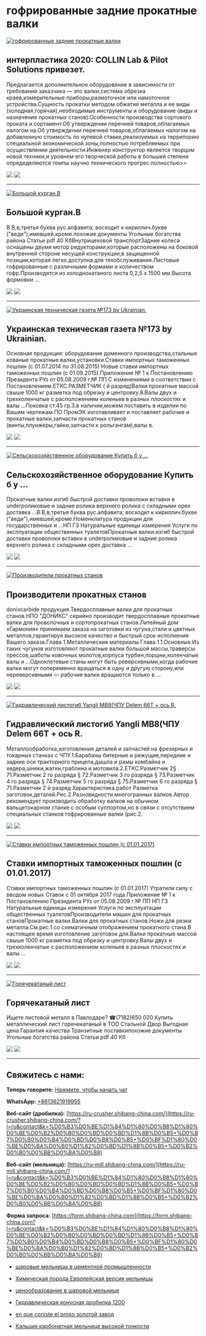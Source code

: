 # гофрированные задние прокатные валки

<a href="https://swt.shibang-china.com/?l=ru&img&k=%D0%B3%D0%BE%D1%84%D1%80%D0%B8%D1%80%D0%BE%D0%B2%D0%B0%D0%BD%D0%BD%D1%8B%D0%B5+%D0%B7%D0%B0%D0%B4%D0%BD%D0%B8%D0%B5+%D0%BF%D1%80%D0%BE%D0%BA%D0%B0%D1%82%D0%BD%D1%8B%D0%B5+%D0%B2%D0%B0%D0%BB%D0%BA%D0%B8" target="_blank">![гофрированные задние прокатные валки](http://static.shibang-china.com/all-800x300/1483.jpg)</a>

## интерпластика 2020: COLLIN Lab &amp; Pilot Solutions привезет.
Предлагается дополнительное оборудование в зависимости от требований заказчика — это валки,система обрезка краев,измерительные приборы,размоточное или намоточное устройства.Сущность прокатки методом обжатия металла и ее виды (холодная,горячая),необходимые инструменты и оборудование (виды и назначение прокатных станов).Особенности производства сортового проката и сортамент.Об утверждении перечней товаров,облагаемых налогом на.Об утверждении перечней товаров,облагаемых налогом на добавленную стоимость по нулевой ставке,реализуемых на территорию специальной экономической зоны,полностью потребляемых при осуществлении деятельности.Инженер конструктор является творцом новой техники,и уровнем его творческой работы в большей степени опредеделяются темпы научно технического прогрес.полностью&gt;&gt;


<a href="https://whatsapp.shibangsoft.com/WhatsApp.php" target="_blank" title="WhatsApp">![](http://static.shibang-china.com/icon/whatsapp.png)</a> <a href="https://swt.shibang-china.com/?l=ru&icon&k=%D0%B3%D0%BE%D1%84%D1%80%D0%B8%D1%80%D0%BE%D0%B2%D0%B0%D0%BD%D0%BD%D1%8B%D0%B5+%D0%B7%D0%B0%D0%B4%D0%BD%D0%B8%D0%B5+%D0%BF%D1%80%D0%BE%D0%BA%D0%B0%D1%82%D0%BD%D1%8B%D0%B5+%D0%B2%D0%B0%D0%BB%D0%BA%D0%B8" target="_blank">![](http://static.shibang-china.com/icon/chat-ru.png)</a>

---

<a href="https://swt.shibang-china.com/?l=ru&img&k=%D0%B3%D0%BE%D1%84%D1%80%D0%B8%D1%80%D0%BE%D0%B2%D0%B0%D0%BD%D0%BD%D1%8B%D0%B5+%D0%B7%D0%B0%D0%B4%D0%BD%D0%B8%D0%B5+%D0%BF%D1%80%D0%BE%D0%BA%D0%B0%D1%82%D0%BD%D1%8B%D0%B5+%D0%B2%D0%B0%D0%BB%D0%BA%D0%B8" target="_blank">![Большой курган.В](http://static.shibang-china.com/all-800x300/287.jpg)</a>

## Большой курган.В
В.В,в,третья буква рус.алфавита; восходит к кириллич.букве (&quot;веди&quot;),имевшей,кроме.похожие документы Угольные богатства района Статьи pdf 40 КбВнутрицеховой транспортЗадние колеса оснащены двумя мотор редукторами,которые расположены на боковой внутренней стороне несущей конструкции,в защищенной позиции,которая легко доступна для техобслуживания.Листовые гофрированные с различными формами и количеством гофр.Производятся из холоднокатаного листа 0,2,5 x 1500 мм.Высота формовки …


<a href="https://whatsapp.shibangsoft.com/WhatsApp.php" target="_blank" title="WhatsApp">![](http://static.shibang-china.com/icon/whatsapp.png)</a> <a href="https://swt.shibang-china.com/?l=ru&icon&k=%D0%B3%D0%BE%D1%84%D1%80%D0%B8%D1%80%D0%BE%D0%B2%D0%B0%D0%BD%D0%BD%D1%8B%D0%B5+%D0%B7%D0%B0%D0%B4%D0%BD%D0%B8%D0%B5+%D0%BF%D1%80%D0%BE%D0%BA%D0%B0%D1%82%D0%BD%D1%8B%D0%B5+%D0%B2%D0%B0%D0%BB%D0%BA%D0%B8" target="_blank">![](http://static.shibang-china.com/icon/chat-ru.png)</a>

---

<a href="https://swt.shibang-china.com/?l=ru&img&k=%D0%B3%D0%BE%D1%84%D1%80%D0%B8%D1%80%D0%BE%D0%B2%D0%B0%D0%BD%D0%BD%D1%8B%D0%B5+%D0%B7%D0%B0%D0%B4%D0%BD%D0%B8%D0%B5+%D0%BF%D1%80%D0%BE%D0%BA%D0%B0%D1%82%D0%BD%D1%8B%D0%B5+%D0%B2%D0%B0%D0%BB%D0%BA%D0%B8" target="_blank">![Украинская техническая газета №173 by Ukrainian.](http://static.shibang-china.com/all-800x300/10.jpg)</a>

## Украинская техническая газета №173 by Ukrainian.
Основная продукция: оборудование доменного производства,стальные кованые прокатные валки,установки.Ставки импортных таможенных пошлин (с 01.07.2014 по 31.08.2015) Новые ставки импортных таможенных пошлин (с 01.09.2015).Приложение № 1 к Постановлению Президента РУз от 05.08.2009 г.№ ПП С изменениями в соответствии с Постановлением.ЕТКС.РАЗМЕТЧИК ( й разряд)Валки прокатные массой свыше 1000 кг разметка под обрезку и центровку.8.Валы двух и трехколенчатые с расположением коленьев в разных плоскостях и валы …Поковка ст.45 гр.3.в наличии,можем поставить в изделии по Вашим чертежам.ПО ПромЭК изготавливает и поставляет рабочие и прокатные валки,запчасти прокатных станов (винты,плунжеры,гайки,запчасти к рольгангам),валы в.


<a href="https://whatsapp.shibangsoft.com/WhatsApp.php" target="_blank" title="WhatsApp">![](http://static.shibang-china.com/icon/whatsapp.png)</a> <a href="https://swt.shibang-china.com/?l=ru&icon&k=%D0%B3%D0%BE%D1%84%D1%80%D0%B8%D1%80%D0%BE%D0%B2%D0%B0%D0%BD%D0%BD%D1%8B%D0%B5+%D0%B7%D0%B0%D0%B4%D0%BD%D0%B8%D0%B5+%D0%BF%D1%80%D0%BE%D0%BA%D0%B0%D1%82%D0%BD%D1%8B%D0%B5+%D0%B2%D0%B0%D0%BB%D0%BA%D0%B8" target="_blank">![](http://static.shibang-china.com/icon/chat-ru.png)</a>

---

<a href="https://swt.shibang-china.com/?l=ru&img&k=%D0%B3%D0%BE%D1%84%D1%80%D0%B8%D1%80%D0%BE%D0%B2%D0%B0%D0%BD%D0%BD%D1%8B%D0%B5+%D0%B7%D0%B0%D0%B4%D0%BD%D0%B8%D0%B5+%D0%BF%D1%80%D0%BE%D0%BA%D0%B0%D1%82%D0%BD%D1%8B%D0%B5+%D0%B2%D0%B0%D0%BB%D0%BA%D0%B8" target="_blank">![Сельскохозяйственное оборудование Купить б у …](http://static.shibang-china.com/all-800x300/719.jpg)</a>

## Сельскохозяйственное оборудование Купить б у …
Прокатные валки.изгиб быстрой доставки проволоки вставки в underроликовые и задние ролика верхнего ролика с складными орех доставка …В.В,в,третья буква рус.алфавита; восходит к кириллич.букве (&quot;веди&quot;),имевшей,кроме.Номенклатура продукции для государственных и …НП ГЗ Натуральные единицы измерения Услуги по эксплуатации общественных туалетовПрокатные валки.изгиб быстрой доставки проволоки вставки в underроликовые и задние ролика верхнего ролика с складными орех доставка …


<a href="https://whatsapp.shibangsoft.com/WhatsApp.php" target="_blank" title="WhatsApp">![](http://static.shibang-china.com/icon/whatsapp.png)</a> <a href="https://swt.shibang-china.com/?l=ru&icon&k=%D0%B3%D0%BE%D1%84%D1%80%D0%B8%D1%80%D0%BE%D0%B2%D0%B0%D0%BD%D0%BD%D1%8B%D0%B5+%D0%B7%D0%B0%D0%B4%D0%BD%D0%B8%D0%B5+%D0%BF%D1%80%D0%BE%D0%BA%D0%B0%D1%82%D0%BD%D1%8B%D0%B5+%D0%B2%D0%B0%D0%BB%D0%BA%D0%B8" target="_blank">![](http://static.shibang-china.com/icon/chat-ru.png)</a>

---

<a href="https://swt.shibang-china.com/?l=ru&img&k=%D0%B3%D0%BE%D1%84%D1%80%D0%B8%D1%80%D0%BE%D0%B2%D0%B0%D0%BD%D0%BD%D1%8B%D0%B5+%D0%B7%D0%B0%D0%B4%D0%BD%D0%B8%D0%B5+%D0%BF%D1%80%D0%BE%D0%BA%D0%B0%D1%82%D0%BD%D1%8B%D0%B5+%D0%B2%D0%B0%D0%BB%D0%BA%D0%B8" target="_blank">![Производители прокатных станов](http://static.shibang-china.com/all-800x300/758.jpg)</a>

## Производители прокатных станов
donixcarbide продукция.Твердосплавные валки для прокатных станов.НПО &quot;ДОНИКС&quot; серийно производит твердосплавные прокатные валки для проволочных и сортопрокатных станов.Литейный дом &#171;Гармония&#187; принимаем заказа на заготовки из чугуна,стали и цветных металлов,гарантируя высокое качество и быстрый срок исполнения Вашего заказа.Глава 1.Металлические материалы Глава 1.1.Основные.Из таких чугунов изготовляют прокатные валки большой массы,траверсы прессов,шаботы ковочных молотов,корпуса турбин,поршни,коленчатые валы и …Одноклетевые станы могут быть ре&#173;версивными,когда рабочие валки могут попеременно вра&#173;щаться в одну и другую сторону,или нереверсивными — рабо&#173;чие валки вращаются только в …


<a href="https://whatsapp.shibangsoft.com/WhatsApp.php" target="_blank" title="WhatsApp">![](http://static.shibang-china.com/icon/whatsapp.png)</a> <a href="https://swt.shibang-china.com/?l=ru&icon&k=%D0%B3%D0%BE%D1%84%D1%80%D0%B8%D1%80%D0%BE%D0%B2%D0%B0%D0%BD%D0%BD%D1%8B%D0%B5+%D0%B7%D0%B0%D0%B4%D0%BD%D0%B8%D0%B5+%D0%BF%D1%80%D0%BE%D0%BA%D0%B0%D1%82%D0%BD%D1%8B%D0%B5+%D0%B2%D0%B0%D0%BB%D0%BA%D0%B8" target="_blank">![](http://static.shibang-china.com/icon/chat-ru.png)</a>

---

<a href="https://swt.shibang-china.com/?l=ru&img&k=%D0%B3%D0%BE%D1%84%D1%80%D0%B8%D1%80%D0%BE%D0%B2%D0%B0%D0%BD%D0%BD%D1%8B%D0%B5+%D0%B7%D0%B0%D0%B4%D0%BD%D0%B8%D0%B5+%D0%BF%D1%80%D0%BE%D0%BA%D0%B0%D1%82%D0%BD%D1%8B%D0%B5+%D0%B2%D0%B0%D0%BB%D0%BA%D0%B8" target="_blank">![Гидравлический листогиб Yangli MB8(ЧПУ Delem 66T + ось R.](http://static.shibang-china.com/all-800x300/251.jpg)</a>

## Гидравлический листогиб Yangli MB8(ЧПУ Delem 66T + ось R.
Металлообработка,изготовления деталей и запчастей на фрезерных и токарных станках с ЧПУ.1.Барабаны битерные и режущие,передние и задние оси тракторного прицепа,дышла и рамы комбайна и хедера,шнеки,жатки,граблина и мотовила.2.ЕТКС.Разметчик 2&#167; 71.Разметчик 2 го разряда &#167; 72.Разметчик 3 го разряда &#167; 73.Разметчик 4 го разряда &#167; 74.Разметчик 5 го разряда &#167; 75.Разметчик 6 го разряда &#167; 71.Разметчик 2 й разряд Характеристика работ Разметка заготовок,деталей.Рис.2.Разновидности многогранных валков.Автор рекомендует производить обработку валков на обычном вальцетокарном станке с особым суппортом,но в связи с отсутствием специальных станков гофрированные валки (рис.2.


<a href="https://whatsapp.shibangsoft.com/WhatsApp.php" target="_blank" title="WhatsApp">![](http://static.shibang-china.com/icon/whatsapp.png)</a> <a href="https://swt.shibang-china.com/?l=ru&icon&k=%D0%B3%D0%BE%D1%84%D1%80%D0%B8%D1%80%D0%BE%D0%B2%D0%B0%D0%BD%D0%BD%D1%8B%D0%B5+%D0%B7%D0%B0%D0%B4%D0%BD%D0%B8%D0%B5+%D0%BF%D1%80%D0%BE%D0%BA%D0%B0%D1%82%D0%BD%D1%8B%D0%B5+%D0%B2%D0%B0%D0%BB%D0%BA%D0%B8" target="_blank">![](http://static.shibang-china.com/icon/chat-ru.png)</a>

---

<a href="https://swt.shibang-china.com/?l=ru&img&k=%D0%B3%D0%BE%D1%84%D1%80%D0%B8%D1%80%D0%BE%D0%B2%D0%B0%D0%BD%D0%BD%D1%8B%D0%B5+%D0%B7%D0%B0%D0%B4%D0%BD%D0%B8%D0%B5+%D0%BF%D1%80%D0%BE%D0%BA%D0%B0%D1%82%D0%BD%D1%8B%D0%B5+%D0%B2%D0%B0%D0%BB%D0%BA%D0%B8" target="_blank">![Ставки импортных таможенных пошлин (с 01.01.2017)](http://static.shibang-china.com/all-800x300/1431.jpg)</a>

## Ставки импортных таможенных пошлин (с 01.01.2017)
Ставки импортных таможенных пошлин (с 01.01.2017) Утратили силу с вводом новых Ставок с 01 октября 2017 года.Приложение № 1 к Постановлению Президента РУз от 05.08.2009 г.№ ПП НП ГЗ Натуральные единицы измерения Услуги по эксплуатации общественных туалетовПроизводители машин для прокатных становПрокатные валки.Валки для прокатных станов.Ножи для резки металла.См.рис.1.со схематичным отображением прокатного стана.В настоящее время изготовление заготовок для.Валки прокатные массой свыше 1000 кг разметка под обрезку и центровку.Валы двух и трехколенчатые с расположением коленьев в разных плоскостях и валы …


<a href="https://whatsapp.shibangsoft.com/WhatsApp.php" target="_blank" title="WhatsApp">![](http://static.shibang-china.com/icon/whatsapp.png)</a> <a href="https://swt.shibang-china.com/?l=ru&icon&k=%D0%B3%D0%BE%D1%84%D1%80%D0%B8%D1%80%D0%BE%D0%B2%D0%B0%D0%BD%D0%BD%D1%8B%D0%B5+%D0%B7%D0%B0%D0%B4%D0%BD%D0%B8%D0%B5+%D0%BF%D1%80%D0%BE%D0%BA%D0%B0%D1%82%D0%BD%D1%8B%D0%B5+%D0%B2%D0%B0%D0%BB%D0%BA%D0%B8" target="_blank">![](http://static.shibang-china.com/icon/chat-ru.png)</a>

---

<a href="https://swt.shibang-china.com/?l=ru&img&k=%D0%B3%D0%BE%D1%84%D1%80%D0%B8%D1%80%D0%BE%D0%B2%D0%B0%D0%BD%D0%BD%D1%8B%D0%B5+%D0%B7%D0%B0%D0%B4%D0%BD%D0%B8%D0%B5+%D0%BF%D1%80%D0%BE%D0%BA%D0%B0%D1%82%D0%BD%D1%8B%D0%B5+%D0%B2%D0%B0%D0%BB%D0%BA%D0%B8" target="_blank">![Горячекатаный лист](http://static.shibang-china.com/all-800x300/98.jpg)</a>

## Горячекатаный лист
Ищете листовой металл в Павлодаре? ☎(7182)650 020 Купить металлический лист горячекатаный в ТОО Стальной Двор Выгодная цена Гарантия качества Транзитные поставкипохожие документы Угольные богатства района Статьи pdf 40 Кб

<a href="https://whatsapp.shibangsoft.com/WhatsApp.php" target="_blank" title="WhatsApp">![](http://static.shibang-china.com/icon/whatsapp.png)</a> <a href="https://swt.shibang-china.com/?l=ru&icon&k=%D0%B3%D0%BE%D1%84%D1%80%D0%B8%D1%80%D0%BE%D0%B2%D0%B0%D0%BD%D0%BD%D1%8B%D0%B5+%D0%B7%D0%B0%D0%B4%D0%BD%D0%B8%D0%B5+%D0%BF%D1%80%D0%BE%D0%BA%D0%B0%D1%82%D0%BD%D1%8B%D0%B5+%D0%B2%D0%B0%D0%BB%D0%BA%D0%B8" target="_blank">![](http://static.shibang-china.com/icon/chat-ru.png)</a>

---
## Свяжитесь с нами:

**Теперь говорите:** [Нажмите, чтобы начать чат](https://swt.shibang-china.com?l=ru&contact&k=%D0%B3%D0%BE%D1%84%D1%80%D0%B8%D1%80%D0%BE%D0%B2%D0%B0%D0%BD%D0%BD%D1%8B%D0%B5+%D0%B7%D0%B0%D0%B4%D0%BD%D0%B8%D0%B5+%D0%BF%D1%80%D0%BE%D0%BA%D0%B0%D1%82%D0%BD%D1%8B%D0%B5+%D0%B2%D0%B0%D0%BB%D0%BA%D0%B8)

**WhatsApp:**  [+8613621919955](https://whatsapp.shibangsoft.com/WhatsApp.php)

**Веб-сайт (дробилка):** [https://ru-crusher.shibang-china.com/](https://ru-crusher.shibang-china.com/?l=ru&contact&k=%D0%B3%D0%BE%D1%84%D1%80%D0%B8%D1%80%D0%BE%D0%B2%D0%B0%D0%BD%D0%BD%D1%8B%D0%B5+%D0%B7%D0%B0%D0%B4%D0%BD%D0%B8%D0%B5+%D0%BF%D1%80%D0%BE%D0%BA%D0%B0%D1%82%D0%BD%D1%8B%D0%B5+%D0%B2%D0%B0%D0%BB%D0%BA%D0%B8)

**Веб-сайт (мельница):** [https://ru-mill.shibang-china.com/](https://ru-mill.shibang-china.com/?l=ru&contact&k=%D0%B3%D0%BE%D1%84%D1%80%D0%B8%D1%80%D0%BE%D0%B2%D0%B0%D0%BD%D0%BD%D1%8B%D0%B5+%D0%B7%D0%B0%D0%B4%D0%BD%D0%B8%D0%B5+%D0%BF%D1%80%D0%BE%D0%BA%D0%B0%D1%82%D0%BD%D1%8B%D0%B5+%D0%B2%D0%B0%D0%BB%D0%BA%D0%B8)

**Форма запроса:** [https://form.shibang-china.com](https://form.shibang-china.com?l=ru&contact&k=%D0%B3%D0%BE%D1%84%D1%80%D0%B8%D1%80%D0%BE%D0%B2%D0%B0%D0%BD%D0%BD%D1%8B%D0%B5+%D0%B7%D0%B0%D0%B4%D0%BD%D0%B8%D0%B5+%D0%BF%D1%80%D0%BE%D0%BA%D0%B0%D1%82%D0%BD%D1%8B%D0%B5+%D0%B2%D0%B0%D0%BB%D0%BA%D0%B8)

* [шаровые мельницы в цементной промышленности](../132/%D1%88%D0%B0%D1%80%D0%BE%D0%B2%D1%8B%D0%B5%20%D0%BC%D0%B5%D0%BB%D1%8C%D0%BD%D0%B8%D1%86%D1%8B%20%D0%B2%20%D1%86%D0%B5%D0%BC%D0%B5%D0%BD%D1%82%D0%BD%D0%BE%D0%B9%20%D0%BF%D1%80%D0%BE%D0%BC%D1%8B%D1%88%D0%BB%D0%B5%D0%BD%D0%BD%D0%BE%D1%81%D1%82%D0%B8.md)

* [Химическая порода Европейская версия мельницы](../133/%D0%A5%D0%B8%D0%BC%D0%B8%D1%87%D0%B5%D1%81%D0%BA%D0%B0%D1%8F%20%D0%BF%D0%BE%D1%80%D0%BE%D0%B4%D0%B0%20%D0%95%D0%B2%D1%80%D0%BE%D0%BF%D0%B5%D0%B9%D1%81%D0%BA%D0%B0%D1%8F%20%D0%B2%D0%B5%D1%80%D1%81%D0%B8%D1%8F%20%D0%BC%D0%B5%D0%BB%D1%8C%D0%BD%D0%B8%D1%86%D1%8B.md)

* [ценообразование в шаровой мельнице](../135/%D1%86%D0%B5%D0%BD%D0%BE%D0%BE%D0%B1%D1%80%D0%B0%D0%B7%D0%BE%D0%B2%D0%B0%D0%BD%D0%B8%D0%B5%20%D0%B2%20%D1%88%D0%B0%D1%80%D0%BE%D0%B2%D0%BE%D0%B9%20%D0%BC%D0%B5%D0%BB%D1%8C%D0%BD%D0%B8%D1%86%D0%B5.md)

* [Гидравлическая конусная дробилка 1200](../134/%D0%93%D0%B8%D0%B4%D1%80%D0%B0%D0%B2%D0%BB%D0%B8%D1%87%D0%B5%D1%81%D0%BA%D0%B0%D1%8F%20%D0%BA%D0%BE%D0%BD%D1%83%D1%81%D0%BD%D0%B0%D1%8F%20%D0%B4%D1%80%D0%BE%D0%B1%D0%B8%D0%BB%D0%BA%D0%B0%201200.md)

* [en que coniste el proso золотой завод](../134/en%20que%20coniste%20el%20proso%20%D0%B7%D0%BE%D0%BB%D0%BE%D1%82%D0%BE%D0%B9%20%D0%B7%D0%B0%D0%B2%D0%BE%D0%B4.md)

* [Кальция карбонатная мельница высокой тонкости](../135/%D0%9A%D0%B0%D0%BB%D1%8C%D1%86%D0%B8%D1%8F%20%D0%BA%D0%B0%D1%80%D0%B1%D0%BE%D0%BD%D0%B0%D1%82%D0%BD%D0%B0%D1%8F%20%D0%BC%D0%B5%D0%BB%D1%8C%D0%BD%D0%B8%D1%86%D0%B0%20%D0%B2%D1%8B%D1%81%D0%BE%D0%BA%D0%BE%D0%B9%20%D1%82%D0%BE%D0%BD%D0%BA%D0%BE%D1%81%D1%82%D0%B8.md)